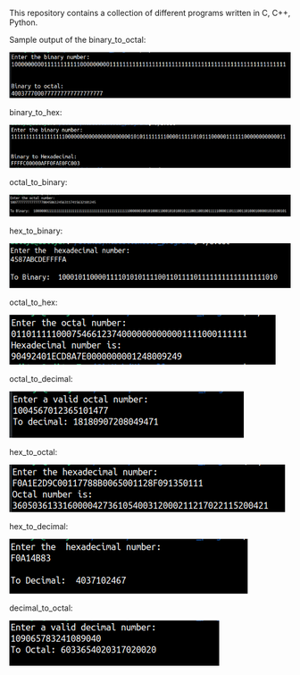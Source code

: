 This repository contains a collection of different programs written in C, C++, Python.

Sample output of the binary_to_octal:

![Screenshot](binary_to_octal.png)

binary_to_hex:

![Screenshot](bin_to_hex.png)

octal_to_binary:

![Screenshot](octal_to_binary.png)

hex_to_binary:

![Screenshot](hex_to_binary.png)


octal_to_hex:

![Screenshot](octal_to_hex.png)

octal_to_decimal:

![Screenshot](octal_to_dec.png)

hex_to_octal:

![Screenshot](hex_to_octal.png)

hex_to_decimal:

![Screenshot](hex_to_decimal.png)

decimal_to_octal:

![Screenshot](decimal_to_octal.png)
